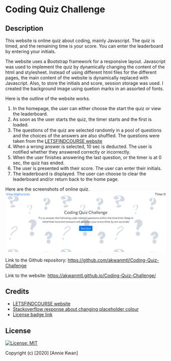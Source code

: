 # Coding Quiz Challenge

## Description
This website is online quiz about coding, mainly Javascript. The quiz is timed, and the remaining time is your score. You can enter the leaderboard by entering your initials. 

The website uses a Bootstrap framework for a responsive layout. Javascript was used to implement the quiz by dynamically changing the content of the html and stylesheet. Instead of using different html files for the different pages, the main content of the website is dynamically replaced with Javascript. Also, to store the initials and score, session storage was used. I created the background image using quetion marks in an assorted of fonts. 

Here is the outline of the website works.
1. In the homepage, the user can either choose the start the quiz or view the leaderboard.
2. As soon as the user starts the quiz, the timer starts and the first is loaded. 
3. The questions of the quiz are selected randomly in a pool of questions and the choices of the answers are also shuffled. The questions were taken from the [LETSFINDCOURSE website](https://letsfindcourse.com/technical-questions/javascript-mcq/javascript-mcq-questions)
4. When a wrong answer is selected, 10 sec is deducted. The user is notified whether they answered correctly or incorrectly.
5. When the user finishes answering the last question, or the timer is at 0 sec, the quiz has ended.
6. The user is presented with their score. The user can enter their initials.
7. The leaderboard is displayed. The user can choose to clear the leaderboard and/or return back to the home page.

Here are the screenshots of online quiz.
![Website Screenshot](assets/images/screenshot.PNG) 

Link to the Github repository: https://github.com/akwanmtl/Coding-Quiz-Challenge

Link to the website: https://akwanmtl.github.io/Coding-Quiz-Challenge/

## Credits

* [LETSFINDCOURSE website](https://letsfindcourse.com/technical-questions/javascript-mcq/javascript-mcq-questions)
* [Stackoverflow response about changing placeholder colour](https://stackoverflow.com/questions/51299051/placeholder-color-change-in-bootstrapp)
* [License badge link](https://gist.github.com/lukas-h/2a5d00690736b4c3a7ba)


## License

[![License: MIT](https://img.shields.io/badge/License-MIT-yellow.svg)](https://opensource.org/licenses/MIT)

Copyright (c) [2020] [Annie Kwan]
